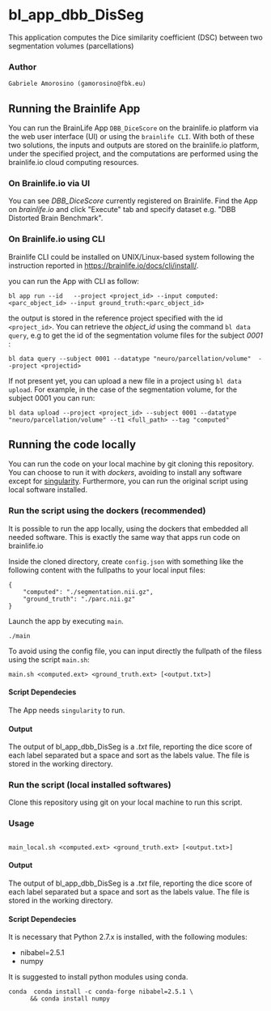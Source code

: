 # bl_app_dbb_DisSeg

This application computes the Dice similarity coefficient (DSC) between two segmentation volumes (parcellations)

### Author

    Gabriele Amorosino (gamorosino@fbk.eu)

## Running the Brainlife App


You can run the BrainLife App `DBB_DiceScore` on the brainlife.io platform via the web user interface (UI) or using the `brainlife CLI`.  With both of these two solutions, the inputs and outputs are stored on the brainlife.io platform, under the specified project, and the computations are performed using the brainlife.io cloud computing resources.


### On Brainlife.io via UI

You can see _DBB_DiceScore_ currently registered on Brainlife. Find the App on _brainlife.io_ and click "Execute" tab and specify dataset e.g. "DBB Distorted Brain Benchmark".

### On Brainlife.io using CLI

Brainlife CLI could be installed on UNIX/Linux-based system following the instruction reported in https://brainlife.io/docs/cli/install/.

you can run the App with CLI as follow:
```
bl app run --id   --project <project_id> --input computed:<parc_object_id> --input ground_truth:<parc_object_id> 
```
the output is stored in the reference project specified with the id ```<project_id>```. You can retrieve the _object_id_ using the command ```bl data query```, e.g to get the id of the segmentation volume files for the subject _0001_ :
```
bl data query --subject 0001 --datatype "neuro/parcellation/volume"  --project <projectid>
```

If not present yet, you can upload a new file in a project using ```bl data upload```. For example, in the case of the segmentation volume, for the subject 0001 you can run:
```
bl data upload --project <project_id> --subject 0001 --datatype "neuro/parcellation/volume" --t1 <full_path> --tag "computed"

```
## Running the code locally

You can run the code on your local machine by git cloning this repository. You can choose to run it with _dockers_, avoiding to install any software except for [singularity](https://sylabs.io/). Furthermore, you can run the original script using local software installed.

### Run the script using the dockers (recommended)

It is possible to run the app locally, using the dockers that embedded all needed software. This is exactly the same way that apps run code on brainlife.io

Inside the cloned directory, create `config.json` with something like the following content with the fullpaths to your local input files:
```
{   
    "computed": "./segmentation.nii.gz",
    "ground_truth": "./parc.nii.gz"
}
```

Launch the app by executing `main`.
```
./main
```
To avoid using the config file, you can input directly the fullpath of the filess using the script ```main.sh```:

```
main.sh <computed.ext> <ground_truth.ext> [<output.txt>]
```

#### Script Dependecies

The App needs   `singularity` to run.

#### Output

The output of bl_app_dbb_DisSeg is a _.txt_ file, reporting the dice score of each label separated but a space and sort as the labels value. The file is stored in the working directory.


### Run the script (local installed softwares) 

Clone this repository using git on your local machine to run this script.

### Usage


```

main_local.sh <computed.ext> <ground_truth.ext> [<output.txt>]

```

#### Output

The output of bl_app_dbb_DisSeg is a _.txt_ file, reporting the dice score of each label separated but a space and sort as the labels value. The file is stored in the working directory.


####  Script Dependecies

It is necessary that Python 2.7.x is installed, with the following modules:

* nibabel=2.5.1 
* numpy

It is suggested to install python modules using conda. 
```
conda  conda install -c conda-forge nibabel=2.5.1 \
      && conda install numpy
```